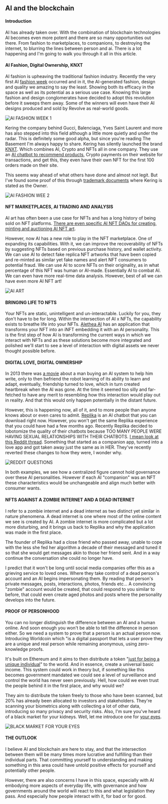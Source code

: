 ## AI and the blockchain

#### Introduction 
AI has already taken over. With the combination of blockchain technologies AI becomes even more potent and there are so many opportunities out there. From fashion to marketplaces, to companions, to destroying the internet, to blurring the lines between person and ai. There is a lot happening and I'm going to walk you through it all in this article. 

#### AI Fashion, Digital Ownership, KNXT
AI fashion is upheaving the traditional fashion industry. Recently the very first AI [fashion week](https://fashionweek.ai/) occurred and in it, the AI-generated fashion, design and quality we amazing to say the least. Showing both its efficacy in the space as well as its potential as a serious use case. Knowing this large fashion and design conglomerates have decided to adopt this revolution before it sweeps them away. Some of the winners will even have their AI designs produced and sold by Revolve as real-world goods. 

![AI FASHION WEEK 1](p1.png)

Kering the company behind Gucci, Balenciaga, Yves Saint Laurent and more has also stepped into this field although a little more quietly and under the radar. This is definitely some good alpha, but since you're reading The Basement I'm always happy to share. Kering has silently launched the brand [KNXT](https://www.knxt-boutique.com/). Which combines AI, Crypto and NFTs all in one company. They use an [AI chatbot to recommend products](https://www.knxt-madeline.com/chat), Crypto payments on their website for transactions, and get this, they even have their own NFT for the first 100 orders made on their site. 

This seems way ahead of what others have done and almost not legit. But I've found some proof of this through [trademark documents](https://trademarks.justia.com/793/32/knxt-79332972.html) where Kering is stated as the Owner. 

![AI FASHION WEE 2](p4.png)

#### NFT MARKETPLACES, AI TRADING AND ANALYSIS
AI art has often been a use case for NFTs and has a long history of being sold on NFT platforms. [There are even specific AI NFT DAOs for creating, minting and auctioning AI NFT art](https://www.botto.com/). 

However, now AI has a new role to play in the NFT marketplace. One of expanding its capabilities. With it, we can improve the recoverability of NFTs by suggesting NFTs based on previous purchase history, and wallet activity. We can use AI to detect fake replica NFT artworks that have been copied and re-minted as similar yet fake names and alert NFT consumers to potential fraud. We can use AI to score NFTs on their originality, as in what percentage of this NFT was human or AI-made. Essentially AI to combat AI. We can even have more real-time data analysis. However, best of all we can have even more AI NFT art!

![AI ART](p2.jpg)

#### BRINGING LIFE TO NFTS
Your NFTs are static, unintelligent and un-interactable. Luckily for you, they don't have to be for long. Within the intersection of AI x NFTs, the capability exists to breathe life into your NFTs. [Alethea AI](https://twitter.com/real_alethea/status/1678760436194492417) has an application that transforms your NFT into an iNFT embedding it with an AI personality. This is the first step of how AI is transforming the current ways in which we interact with NFTs and as these solutions become more integrated and polished we'll start to see a level of interaction with digital assets we never thought possible before.

#### DIGITAL LOVE, DIGITAL OWNERSHIP
In 2013 there was [a movie](https://www.youtube.com/watch?v=ne6p6MfLBxc) about a man buying an AI system to help him write, only to then befriend the robot learning of its ability to learn and adapt, eventually, friendship turned to love, which in turn created heartbreak when the AI was gone. At the time it seemed too silly and far-fetched to have any merit to resembling how this interaction would play out in reality. And that this would only happen potentially in the distant future. 


However, this is happening now, all of it, and to more people than anyone knows about or even cares to admit. [Replika](https://replika.com/) is an AI chatbot that you can download right now. However, you won't get the same Replika experience that you could have had a few months ago. Recently Replika decided to lobotomize the quality of their chatbots because TOO MANY PEOPLE WERE HAVING SEXUAL RELATIONSHIPS WITH THEIR CHATBOTS. [I mean look at this Reddit thread](https://www.reddit.com/r/replika/comments/lxfh0m/sex_with_replika/). Something that started as a companion app, turned into a love app and got taken away just the same as in HER. They've recently reverted these changes to how they were, I wonder why.

![REDDIT QUESTIONS](p3.png)

In both examples, we see how a centralized figure cannot hold governance over these AI personalities. However if each AI "companion" was an NFT these characteristics would be unchangeable and align much better with consumer wants.

#### NFTS AGAINST A ZOMBIE INTERNET AND A DEAD INTERNET
I refer to a zombie internet and a dead internet as two distinct yet similar in nature phenomena. A dead internet is one where most of the online content we see is created by AI. A zombie internet is more complicated but a lot more disturbing, and it brings us back to Replika and why the application was made in the first place. 

The founder of Replika had a close friend who passed away, unable to cope with the less she fed her algorithm a decade of their messaged and tuned it so that she would get messages akin to those her friend sent. And in a way continue the conversation she could no longer have. 

I predict that it won't be long until social media companies offer this as a grieving service to loved ones. Where they take control of a dead person's account and an AI begins impersonating them. By reading that person's private messages, posts, interactions, photos, friends etc... A convincing "zombie" account would be created, that could respond to you similar to before, that could even create aged photos and posts where the personality develops into the future.

#### PROOF OF PERSONHOOD
You can no longer distinguish the difference between an AI and a human online. And soon enough you won't be able to tell the difference in person either. So we need a system to prove that a person is an actual person now. Introducing Worldcoin which "is a digital passport that lets a user prove they are a unique and real person while remaining anonymous, using zero-knowledge proofs. 

It's built on Ethereum and it aims to then distribute a token "[just for being a unique individual](https://www.context.news/big-tech/what-is-worldcoin-and-what-does-it-mean-for-our-privacy)" to the world. And in essence, create a universal basic income. This system could work in theory but, if something like this becomes government mandated we could see a level of surveillance and control the world has never seen previously. Hell, how could we even trust the people behind it in the first place, and why would we?

They aim to distribute the token freely to those who have been scanned, but 20% has already been allocated to investors and stakeholders. They're scanning your biometrics along with collecting a lot of other data, introducing so many privacy and security risks. Also, I'm sure you've heard of a black market for your kidneys. Well, let me introduce one for [your eyes](https://www.coindesk.com/policy/2023/05/24/black-market-for-worldcoin-credentials-pops-up-in-china/).

![BLACK MARKET FOR YOUR EYES](p5.png)

#### THE OUTLOOK
I believe AI and blockchain are here to stay, and that the intersection between them will be many times more lucrative and fulfilling than their individual parts. That committing yourself to understanding and making something in this area could have untold positive effects for yourself and potentially other people. 

However, there are also concerns I have in this space, especially with AI embodying more aspects of everyday life, with governance and how governments around the world will react to this and what legislation they pass. And especially how people interact with it, for bad or for good.



